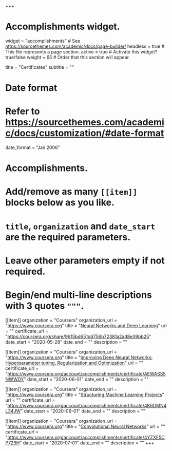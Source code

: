 +++
# Accomplishments widget.
widget = "accomplishments"  # See https://sourcethemes.com/academic/docs/page-builder/
headless = true  # This file represents a page section.
active = true  # Activate this widget? true/false
weight = 65  # Order that this section will appear.

title = "Certificates"
subtitle = ""

# Date format
#   Refer to https://sourcethemes.com/academic/docs/customization/#date-format
date_format = "Jan 2006"

# Accomplishments.
#   Add/remove as many `[[item]]` blocks below as you like.
#   `title`, `organization` and `date_start` are the required parameters.
#   Leave other parameters empty if not required.
#   Begin/end multi-line descriptions with 3 quotes `"""`.

[[item]]
  organization = "Coursera"
  organization_url = "https://www.coursera.org"
  title = "[Neural Networks and Deep Learning](https://www.coursera.org/learn/neural-networks-deep-learning)"
  url = ""
  certificate_url = "https://coursera.org/share/9615bd651dd756b72381a2ad8e39bb25"
  date_start = "2020-05-28"
  date_end = ""
  description = ""

[[item]]
  organization = "Coursera"
  organization_url = "https://www.coursera.org"
  title = "[Improving Deep Neural Networks: Hyperparameter tuning, Regularization and Optimization](https://www.coursera.org/learn/deep-neural-network)"
  url = ""
  certificate_url = "https://www.coursera.org/account/accomplishments/certificate/AEWASS5NWWDY"
  date_start = "2020-06-01"
  date_end = ""
  description = ""

[[item]]
  organization = "Coursera"
  organization_url = "https://www.coursera.org"
  title = "[Structuring Machine Learning Projects](https://www.coursera.org/learn/machine-learning-projects?)"
  url = ""
  certificate_url = "https://www.coursera.org/account/accomplishments/certificate/4K6DMN4L34JW"
  date_start = "2020-06-01"
  date_end = ""
  description = ""

  [[item]]
  organization = "Coursera"
  organization_url = "https://www.coursera.org"
  title = "[Convolutional Neural Networks](https://www.coursera.org/learn/convolutional-neural-networks)"
  url = ""
  certificate_url = "https://www.coursera.org/account/accomplishments/certificate/4YZXF5CP729H"
  date_start = "2020-07-01"
  date_end = ""
  description = ""
+++
